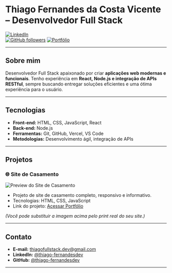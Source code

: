 # Thiago Fernandes da Costa Vicente – Desenvolvedor Full Stack

[![LinkedIn](https://img.shields.io/badge/LinkedIn-@thiagofernandesdev-blue?style=for-the-badge&logo=linkedin)](https://www.linkedin.com/in/thiago-fernandesdev/)  
[![GitHub followers](https://img.shields.io/github/followers/thiago-fernandesdev?label=Follow&style=for-the-badge)](https://github.com/thiago-fernandesdev)
[![Portfólio](https://img.shields.io/badge/Portfólio-online-brightgreen?style=for-the-badge&logo=vercel)](https://portfolio.vercel.app)

---

## Sobre mim
Desenvolvedor Full Stack apaixonado por criar **aplicações web modernas e funcionais**. Tenho experiência em **React, Node.js e integração de APIs RESTful**, sempre buscando entregar soluções eficientes e uma ótima experiência para o usuário.  

---

## Tecnologias
- **Front-end:** HTML, CSS, JavaScript, React  
- **Back-end:** Node.js  
- **Ferramentas:** Git, GitHub, Vercel, VS Code  
- **Metodologias:** Desenvolvimento ágil, integração de APIs  

---

## Projetos

### 🌐 Site de Casamento
![Preview do Site de Casamento](https://via.placeholder.com/600x300.png?text=Site+de+Casamento)  
- Projeto de site de casamento completo, responsivo e informativo.  
- Tecnologias: HTML, CSS, JavaScript  
- Link do projeto: [Acessar Portfólio](https://portfolio-thiagofernandes.vercel.app/)

*(Você pode substituir a imagem acima pelo print real do seu site.)*

---

## Contato
- **E-mail:** thiagofullstack.dev@gmail.com  
- **LinkedIn:** [@thiago-fernandesdev](https://www.linkedin.com/in/thiago-fernandesdev/)  
- **GitHub:** [@thiago-fernandesdev](https://github.com/thiago-fernandesdev)  

---
